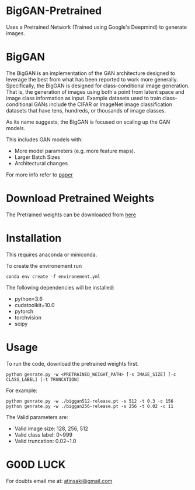 # BigGAN-Pretrained
Uses a Pretrained Network (Trained using Google's Deepmind) to generate images. 

# BigGAN

The BigGAN is an implementation of the GAN architecture designed to leverage the best from what has been reported to work more generally.
Specifically, the BigGAN is designed for class-conditional image generation. That is, the generation of images using both a point from latent space and image class information as input. Example datasets used to train class-conditional GANs include the CIFAR or ImageNet image classification datasets that have tens, hundreds, or thousands of image classes.

As its name suggests, the BigGAN is focused on scaling up the GAN models.

This includes GAN models with:

- More model parameters (e.g. more feature maps).
- Larger Batch Sizes
- Architectural changes

For more info refer to [paper](https://arxiv.org/abs/1809.11096)

# Download Pretrained Weights 
The Pretrained weights can be downloaded from [here](https://github.com/ivclab/BigGAN-Generator-Pretrained-Pytorch/releases/latest)

# Installation
This requires anaconda or miniconda.

To create the environement run
```
conda env create -f environement.yml
```

The following dependencies will be installed:
  - python=3.6
  - cudatoolkit=10.0
  - pytorch
  - torchvision
  - scipy
  
# Usage
To run the code, download the pretrained weights first.

```shell 
python genrate.py -w <PRETRAINED_WEIGHT_PATH> [-s IMAGE_SIZE] [-c CLASS_LABEL] [-t TRUNCATION] 
```

For example:
```
python genrate.py -w ./biggan512-release.pt -s 512 -t 0.3 -c 156 
python genrate.py -w ./biggan256-release.pt -s 256 -t 0.02 -c 11 
``` 
The Valid parameters are:
- Valid image size: 128, 256, 512
- Valid class label: 0~999
- Valid truncation: 0.02~1.0

# G00D LUCK

For doubts email me at:
atinsaki@gmail.com
